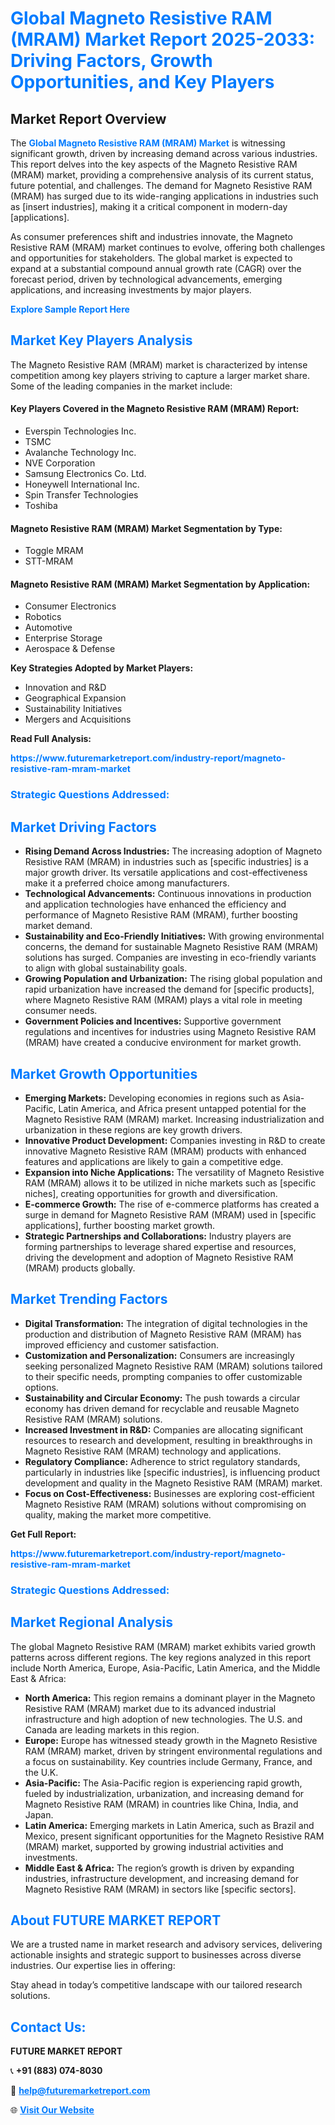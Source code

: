 <h1 style="color: #007BFF;">Global Magneto Resistive RAM (MRAM) Market Report 2025-2033: Driving Factors, Growth Opportunities, and Key Players</h1>

<section id="overview">
<h2>Market Report Overview</h2>
<p>The <a href="https://www.futuremarketreport.com/industry-report/magneto-resistive-ram-mram-market" style="color: #007BFF; text-decoration: none;"><strong>Global Magneto Resistive RAM (MRAM) Market</strong></a> is witnessing significant growth, driven by increasing demand across various industries. This report delves into the key aspects of the Magneto Resistive RAM (MRAM) market, providing a comprehensive analysis of its current status, future potential, and challenges. The demand for Magneto Resistive RAM (MRAM) has surged due to its wide-ranging applications in industries such as [insert industries], making it a critical component in modern-day [applications].</p>
<p>As consumer preferences shift and industries innovate, the Magneto Resistive RAM (MRAM) market continues to evolve, offering both challenges and opportunities for stakeholders. The global market is expected to expand at a substantial compound annual growth rate (CAGR) over the forecast period, driven by technological advancements, emerging applications, and increasing investments by major players.</p>
</section>

<section id="overview">
<p><a href="https://www.futuremarketreport.com/request-sample/reportId=75933" style="color: #007BFF; text-decoration: none;"><strong>Explore Sample Report Here</strong></a></p>
</section>

<section id="key-players">
<h2 style="color: #007BFF;">Market Key Players Analysis</h2>
<p>The Magneto Resistive RAM (MRAM) market is characterized by intense competition among key players striving to capture a larger market share. Some of the leading companies in the market include:</p>
<h4>Key Players Covered in the Magneto Resistive RAM (MRAM) Report:</h4>
<ul><li>Everspin Technologies Inc.</li><li>TSMC</li><li>Avalanche Technology Inc.</li><li>NVE Corporation</li><li>Samsung Electronics Co. Ltd.</li><li>Honeywell International Inc.</li><li>Spin Transfer Technologies</li><li>Toshiba</li></ul>
<h4>Magneto Resistive RAM (MRAM) Market Segmentation by Type:</h4>
<ul><li>Toggle MRAM</li><li>STT-MRAM</li></ul>

<h4>Magneto Resistive RAM (MRAM) Market Segmentation by Application:</h4>
<ul><li>Consumer Electronics</li><li>Robotics</li><li>Automotive</li><li>Enterprise Storage</li><li>Aerospace &amp; Defense</li></ul>
<p><strong>Key Strategies Adopted by Market Players:</strong></p>
<ul>
<li>Innovation and R&D</li>
<li>Geographical Expansion</li>
<li>Sustainability Initiatives</li>
<li>Mergers and Acquisitions</li>
</ul>
</section>

<section>
<p><strong>Read Full Analysis: </strong></p><a href="https://www.futuremarketreport.com/industry-report/magneto-resistive-ram-mram-market" style="color: #007BFF; text-decoration: none;"><strong>https://www.futuremarketreport.com/industry-report/magneto-resistive-ram-mram-market</strong></a>
<h3 style="color: #007BFF;">Strategic Questions Addressed:</h3>
</section>

<section id="driving-factors">
<h2 style="color: #007BFF;">Market Driving Factors</h2>
<ul>
<li><strong>Rising Demand Across Industries:</strong> The increasing adoption of Magneto Resistive RAM (MRAM) in industries such as [specific industries] is a major growth driver. Its versatile applications and cost-effectiveness make it a preferred choice among manufacturers.</li>
<li><strong>Technological Advancements:</strong> Continuous innovations in production and application technologies have enhanced the efficiency and performance of Magneto Resistive RAM (MRAM), further boosting market demand.</li>
<li><strong>Sustainability and Eco-Friendly Initiatives:</strong> With growing environmental concerns, the demand for sustainable Magneto Resistive RAM (MRAM) solutions has surged. Companies are investing in eco-friendly variants to align with global sustainability goals.</li>
<li><strong>Growing Population and Urbanization:</strong> The rising global population and rapid urbanization have increased the demand for [specific products], where Magneto Resistive RAM (MRAM) plays a vital role in meeting consumer needs.</li>
<li><strong>Government Policies and Incentives:</strong> Supportive government regulations and incentives for industries using Magneto Resistive RAM (MRAM) have created a conducive environment for market growth.</li>
</ul>
</section>

<section id="growth-opportunities">
<h2 style="color: #007BFF;">Market Growth Opportunities</h2>
<ul>
<li><strong>Emerging Markets:</strong> Developing economies in regions such as Asia-Pacific, Latin America, and Africa present untapped potential for the Magneto Resistive RAM (MRAM) market. Increasing industrialization and urbanization in these regions are key growth drivers.</li>
<li><strong>Innovative Product Development:</strong> Companies investing in R&D to create innovative Magneto Resistive RAM (MRAM) products with enhanced features and applications are likely to gain a competitive edge.</li>
<li><strong>Expansion into Niche Applications:</strong> The versatility of Magneto Resistive RAM (MRAM) allows it to be utilized in niche markets such as [specific niches], creating opportunities for growth and diversification.</li>
<li><strong>E-commerce Growth:</strong> The rise of e-commerce platforms has created a surge in demand for Magneto Resistive RAM (MRAM) used in [specific applications], further boosting market growth.</li>
<li><strong>Strategic Partnerships and Collaborations:</strong> Industry players are forming partnerships to leverage shared expertise and resources, driving the development and adoption of Magneto Resistive RAM (MRAM) products globally.</li>
</ul>
</section>

<section id="trending-factors">
<h2 style="color: #007BFF;">Market Trending Factors</h2>
<ul>
<li><strong>Digital Transformation:</strong> The integration of digital technologies in the production and distribution of Magneto Resistive RAM (MRAM) has improved efficiency and customer satisfaction.</li>
<li><strong>Customization and Personalization:</strong> Consumers are increasingly seeking personalized Magneto Resistive RAM (MRAM) solutions tailored to their specific needs, prompting companies to offer customizable options.</li>
<li><strong>Sustainability and Circular Economy:</strong> The push towards a circular economy has driven demand for recyclable and reusable Magneto Resistive RAM (MRAM) solutions.</li>
<li><strong>Increased Investment in R&D:</strong> Companies are allocating significant resources to research and development, resulting in breakthroughs in Magneto Resistive RAM (MRAM) technology and applications.</li>
<li><strong>Regulatory Compliance:</strong> Adherence to strict regulatory standards, particularly in industries like [specific industries], is influencing product development and quality in the Magneto Resistive RAM (MRAM) market.</li>
<li><strong>Focus on Cost-Effectiveness:</strong> Businesses are exploring cost-efficient Magneto Resistive RAM (MRAM) solutions without compromising on quality, making the market more competitive.</li>
</ul>
</section>

<section>
<p><strong>Get Full Report: </strong></p><a href="https://www.futuremarketreport.com/industry-report/magneto-resistive-ram-mram-market" style="color: #007BFF; text-decoration: none;"><strong>https://www.futuremarketreport.com/industry-report/magneto-resistive-ram-mram-market</strong></a>
<h3 style="color: #007BFF;">Strategic Questions Addressed:</h3>
</section>


<section id="regional-analysis">
<h2 style="color: #007BFF;">Market Regional Analysis</h2>
<p>The global Magneto Resistive RAM (MRAM) market exhibits varied growth patterns across different regions. The key regions analyzed in this report include North America, Europe, Asia-Pacific, Latin America, and the Middle East & Africa:</p>
<ul>
<li><strong>North America:</strong> This region remains a dominant player in the Magneto Resistive RAM (MRAM) market due to its advanced industrial infrastructure and high adoption of new technologies. The U.S. and Canada are leading markets in this region.</li>
<li><strong>Europe:</strong> Europe has witnessed steady growth in the Magneto Resistive RAM (MRAM) market, driven by stringent environmental regulations and a focus on sustainability. Key countries include Germany, France, and the U.K.</li>
<li><strong>Asia-Pacific:</strong> The Asia-Pacific region is experiencing rapid growth, fueled by industrialization, urbanization, and increasing demand for Magneto Resistive RAM (MRAM) in countries like China, India, and Japan.</li>
<li><strong>Latin America:</strong> Emerging markets in Latin America, such as Brazil and Mexico, present significant opportunities for the Magneto Resistive RAM (MRAM) market, supported by growing industrial activities and investments.</li>
<li><strong>Middle East & Africa:</strong> The region’s growth is driven by expanding industries, infrastructure development, and increasing demand for Magneto Resistive RAM (MRAM) in sectors like [specific sectors].</li>
</ul>
</section>

<footer>
<h2 style="color: #007BFF;">About FUTURE MARKET REPORT</h2>
<p>We are a trusted name in market research and advisory services, delivering actionable insights and strategic support to businesses across diverse industries. Our expertise lies in offering:</p>

<p>Stay ahead in today’s competitive landscape with our tailored research solutions.</p>

<h2 style="color: #007BFF;">Contact Us:</h2>
<p><strong>FUTURE MARKET REPORT</strong></p>
<p>📞 <strong>+91 (883) 074-8030</strong></p>
<p>📧 <strong><a href="mailto:help@futuremarketreport.com" style="color: #007BFF;">help@futuremarketreport.com</a></strong></p>
<p>🌐 <strong><a href="https://www.futuremarketreport.com/" style="color: #007BFF;">Visit Our Website</a></strong></p>
</footer>